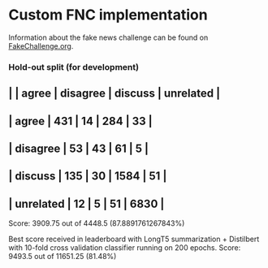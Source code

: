 # Custom FNC implementation

Information about the fake news challenge can be found on [FakeChallenge.org](http://fakenewschallenge.org).


### Hold-out split (for development)


|           |   agree   | disagree  |  discuss  | unrelated |
-------------------------------------------------------------
|   agree   |    431    |    14     |    284    |    33     |
-------------------------------------------------------------
| disagree  |    53     |    43     |    61     |     5     |
-------------------------------------------------------------
|  discuss  |    135    |    30     |   1584    |    51     |
-------------------------------------------------------------
| unrelated |    12     |     5     |    51     |   6830    |
-------------------------------------------------------------
Score: 3909.75 out of 4448.5	(87.8891761267843%)

Best score received in leaderboard with LongT5 summarization + Distilbert with 10-fold cross validation classifier running on 200 epochs. 
Score: 9493.5 out of 11651.25     (81.48%)
